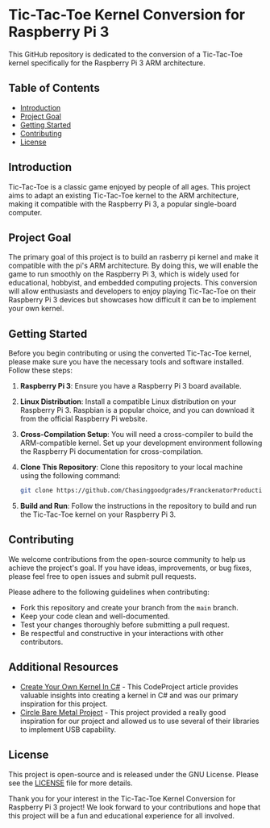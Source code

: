 # Tic-Tac-Toe Kernel Conversion for Raspberry Pi 3

This GitHub repository is dedicated to the conversion of a Tic-Tac-Toe kernel specifically for the Raspberry Pi 3 ARM architecture. 

## Table of Contents
- [Introduction](#introduction)
- [Project Goal](#project-goal)
- [Getting Started](#getting-started)
- [Contributing](#contributing)
- [License](#license)

## Introduction

Tic-Tac-Toe is a classic game enjoyed by people of all ages. This project aims to adapt an existing Tic-Tac-Toe kernel to the ARM architecture, making it compatible with the Raspberry Pi 3, a popular single-board computer. 

## Project Goal

The primary goal of this project is to build an rasberry pi kernel and make it compatible with the pi's ARM architecture. By doing this, we will enable the game to run smoothly on the Raspberry Pi 3, which is widely used for educational, hobbyist, and embedded computing projects. This conversion will allow enthusiasts and developers to enjoy playing Tic-Tac-Toe on their Raspberry Pi 3 devices but showcases how difficult it can be to implement your own kernel.

## Getting Started

Before you begin contributing or using the converted Tic-Tac-Toe kernel, please make sure you have the necessary tools and software installed. Follow these steps:

1. **Raspberry Pi 3**: Ensure you have a Raspberry Pi 3 board available.

2. **Linux Distribution**: Install a compatible Linux distribution on your Raspberry Pi 3. Raspbian is a popular choice, and you can download it from the official Raspberry Pi website.

3. **Cross-Compilation Setup**: You will need a cross-compiler to build the ARM-compatible kernel. Set up your development environment following the Raspberry Pi documentation for cross-compilation.

4. **Clone This Repository**: Clone this repository to your local machine using the following command:

   ```bash
   git clone https://github.com/Chasinggoodgrades/FranckenatorProductions.git
   ```

5. **Build and Run**: Follow the instructions in the repository to build and run the Tic-Tac-Toe kernel on your Raspberry Pi 3.

## Contributing

We welcome contributions from the open-source community to help us achieve the project's goal. If you have ideas, improvements, or bug fixes, please feel free to open issues and submit pull requests.

Please adhere to the following guidelines when contributing:

- Fork this repository and create your branch from the `main` branch.
- Keep your code clean and well-documented.
- Test your changes thoroughly before submitting a pull request.
- Be respectful and constructive in your interactions with other contributors.

## Additional Resources

- [Create Your Own Kernel In C#](https://www.codeproject.com/Articles/1225196/Create-Your-Own-Kernel-In-C-2) - This CodeProject article provides valuable insights into creating a kernel in C# and was our primary inspiration for this project. 
- [Circle Bare Metal Project](https://github.com/rsta2/circle) - This project provided a really good inspiration for our project and allowed us to use several of their libraries to implement USB capability. 


## License

This project is open-source and is released under the GNU License. Please see the [LICENSE](LICENSE) file for more details.

Thank you for your interest in the Tic-Tac-Toe Kernel Conversion for Raspberry Pi 3 project! We look forward to your contributions and hope that this project will be a fun and educational experience for all involved.
